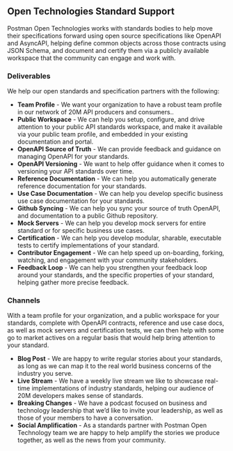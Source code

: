## Open Technologies Standard Support 
Postman Open Technologies works with standards bodies to help move their specifications forward using open source specifications like OpenAPI and AsyncAPI, helping define common objects across those contracts using JSON Schema, and document and certify them via a publicly available workspace that the community can engage and work with. 

### Deliverables 
We help our open standards and specification partners with the following: 

- **Team Profile** - We want your organization to have a robust team profile in our network of 20M API producers and consumers.. 
- **Public Workspace** - We can help you setup, configure, and drive attention to your public API standards workspace, and make it available via your public team profile, and embedded in your existing documentation and portal. 
- **OpenAPI Source of Truth** - We can provide feedback and guidance on managing OpenAPI for your standards. 
- **OpenAPI Versioning** - We want to help offer guidance when it comes to versioning your API standards over time. 
- **Reference Documentation** - We can help you automatically generate reference documentation for your standards. 
- **Use Case Documentation** - We can help you develop specific business use case documentation for your standards. 
- **Github Syncing** - We can help you sync your source of truth OpenAPI, and documentation to a public Github repository. 
- **Mock Servers** - We can help you develop mock servers for entire standard or for specific business use cases. 
- **Certification** - We can help you develop modular, sharable, executable tests to certify implementations of your standard. 
- **Contributor Engagement** - We can help speed up on-boarding, forking, watching, and engagement with your community stakeholders. 
- **Feedback Loop** - We can help you strengthen your feedback loop around your standards, and the specific properties of your standard, helping gather more precise feedback. 
 
### Channels 
With a team profile for your organization, and a public workspace for your standards, complete with OpenAPI contracts, reference and use case docs, as well as mock servers and certification tests, we can then help with some go to market actives on a regular basis that would help bring attention to your standard. 

- **Blog Post** - We are happy to write regular stories about your standards, as long as we can map it to the real world business concerns of the industry you serve. 
- **Live Stream** - We have a weekly live stream we like to showcase real-time implementations of industry standards, helping our audience of 20M developers makes sense of standards. 
- **Breaking Changes** - We have a podcast focused on business and technology leadership that we’d like to invite your leadership, as well as those of your members to have a conversation. 
- **Social Amplification** - As a standards partner with Postman Open Technology team we are happy to help amplify the stories we produce together, as well as the news from your community. 
 
 
